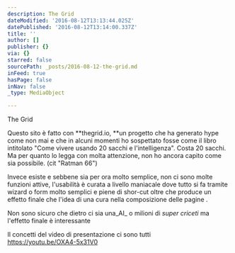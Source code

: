 ```yaml
---
description: The Grid
dateModified: '2016-08-12T13:13:44.025Z'
datePublished: '2016-08-12T13:14:00.337Z'
title: ''
author: []
publisher: {}
via: {}
starred: false
sourcePath: _posts/2016-08-12-the-grid.md
inFeed: true
hasPage: false
inNav: false
_type: MediaObject

---
```

The Grid

Questo sito è fatto con **thegrid.io, **un progetto che ha generato hype come non mai e che in alcuni momenti ho sospettato fosse come il libro intitolato "Come vivere usando 20 sacchi e l'intelligenza". Costa 20 sacchi. Ma per quanto lo legga con molta attenzione, non ho ancora capito come sia possibile. (cit "Ratman 66")

Invece esiste e sebbene sia per ora molto semplice, non ci sono molte funzioni attive, l'usabilità è curata a livello maniacale dove tutto si fa tramite wizard o form molto semplici e piene di shor-cut oltre che produce un effetto finale che l'idea di una cura nella composizione delle pagine .

Non sono sicuro che dietro ci sia una_AI_ o milioni di _super criceti_ ma l'effetto finale è interessante

Il concetti del video di presentazione ci sono tutti  
https://youtu.be/OXA4-5x31V0